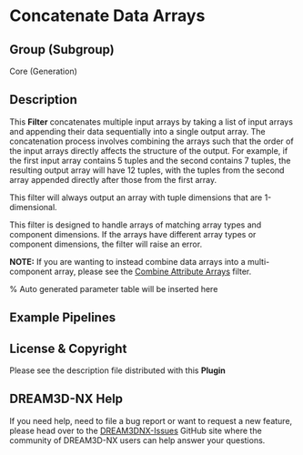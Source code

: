 # Concatenate Data Arrays

## Group (Subgroup)

Core (Generation)

## Description

This **Filter** concatenates multiple input arrays by taking a list of input arrays and appending their data sequentially into a single output array. The concatenation process involves combining the arrays such that the order of the input arrays directly affects the structure of the output. For example, if the first input array contains 5 tuples and the second contains 7 tuples, the resulting output array will have 12 tuples, with the tuples from the second array appended directly after those from the first array.

This filter will always output an array with tuple dimensions that are 1-dimensional.

This filter is designed to handle arrays of matching array types and component dimensions. If the arrays have different array types or component dimensions, the filter will raise an error.

**NOTE:** If you are wanting to instead combine data arrays into a multi-component array, please see the [Combine Attribute Arrays](CombineAttributeArraysFilter.md) filter.

% Auto generated parameter table will be inserted here

## Example Pipelines

## License & Copyright

Please see the description file distributed with this **Plugin**

## DREAM3D-NX Help

If you need help, need to file a bug report or want to request a new feature, please head over to the [DREAM3DNX-Issues](https://github.com/BlueQuartzSoftware/DREAM3DNX-Issues/discussions) GitHub site where the community of DREAM3D-NX users can help answer your questions.
